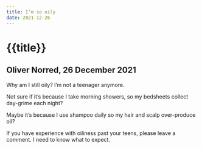 ```yaml
---
title: I’m so oily
date: 2021-12-26
---
```



# {{title}}
## Oliver Norred, 26 December 2021

Why am I still oily? I’m not a teenager anymore.

Not sure if it’s because I take morning showers, so my bedsheets collect day-grime each night?

Maybe it’s because I use shampoo daily so my hair and scalp over-produce oil?

If you have experience with oiliness past your teens, please leave a comment. I need to know what to expect.